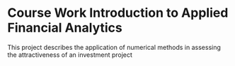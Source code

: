 # Course Work Introduction to Applied Financial Analytics
This project describes the application of numerical methods in assessing the attractiveness of an investment project
